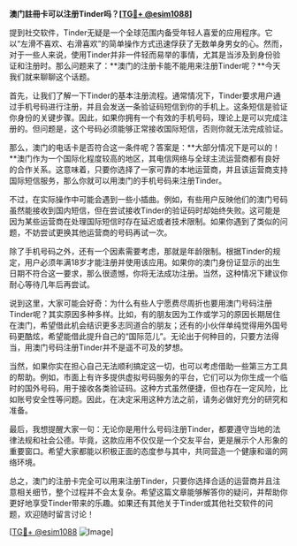 **澳门註冊卡可以注册Tinder吗？[[TG💪+ @esim1088](https://t.me/s/esim1088)]**

提到社交软件，Tinder无疑是一个全球范围内备受年轻人喜爱的应用程序。它以“左滑不喜欢、右滑喜欢”的简单操作方式迅速俘获了无数单身男女的心。然而，对于一些人来说，使用Tinder并非一件轻而易举的事情，尤其是当涉及到身份验证和注册时。那么问题来了：**澳门的注册卡能不能用来注册Tinder呢？**今天我们就来聊聊这个话题。

首先，让我们了解一下Tinder的基本注册流程。通常情况下，Tinder要求用户通过手机号码进行注册，并且会发送一条验证码短信到你的手机上。这条短信是验证你身份的关键步骤。因此，如果你拥有一个有效的手机号码，理论上是可以完成注册的。但问题是，这个号码必须能够正常接收国际短信，否则你就无法完成验证。

那么，澳门的电话卡是否符合这一条件呢？答案是：**大部分情况下是可以的！**澳门作为一个国际化程度较高的地区，其电信网络与全球主流运营商都有良好的合作关系。这意味着，只要你选择了一家可靠的本地运营商，并且该运营商支持国际短信服务，那么你就可以用澳门的手机号码来注册Tinder。

不过，在实际操作中可能会遇到一些小插曲。例如，有些用户反映他们的澳门号码虽然能接收到国内短信，但在尝试接收Tinder的验证码时却始终失败。这可能是因为某些运营商在处理国际短信时存在延迟或者技术限制。如果你遇到了类似的问题，不妨尝试更换其他运营商的号码再试一次。

除了手机号码之外，还有一个因素需要考虑，那就是年龄限制。根据Tinder的规定，用户必须年满18岁才能注册并使用该应用。如果你的澳门身份证显示的出生日期不符合这一要求，那么很遗憾，你将无法成功注册。当然，这种情况下建议你耐心等待几年后再尝试。

说到这里，大家可能会好奇：为什么有些人宁愿费尽周折也要用澳门号码注册Tinder呢？其实原因多种多样。比如，有的朋友因为工作或学习的原因长期居住在澳门，希望借此机会结识更多志同道合的朋友；还有的小伙伴单纯觉得用外国号码更酷炫，希望能借此提升自己的“国际范儿”。无论出于何种目的，只要方法得当，用澳门号码注册Tinder并不是遥不可及的梦想。

当然，如果你实在担心自己无法顺利搞定这一切，也可以考虑借助一些第三方工具的帮助。例如，市面上有许多提供虚拟号码服务的平台，它们可以为你生成一个临时的国外号码，用于接收各类验证码。这种方式虽然便捷，但也存在一定风险，比如账号安全性等问题。因此，在决定采用这种方法之前，请务必做好充分的研究和准备。

最后，我想提醒大家一句：无论你是用什么号码注册Tinder，都要遵守当地的法律法规和社会公德。毕竟，这款应用不仅仅是一个交友平台，更是展示个人形象的重要窗口。希望大家都能以积极正面的态度参与其中，共同营造一个健康和谐的网络环境。

总之，澳门的注册卡完全可以用来注册Tinder，只要你选择合适的运营商并且注意相关细节，整个过程并不会太复杂。希望这篇文章能够解答你的疑问，并帮助你更好地享受Tinder带来的乐趣。如果还有其他关于Tinder或其他社交软件的问题，欢迎随时留言讨论！

[[TG💪+ @esim1088](https://t.me/s/esim1088) ![Image](https://i.postimg.cc/4NQfJmqS/Snipaste-2025-05-13-00-14-12.png)]